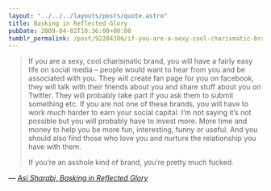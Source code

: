 ```yaml
---
layout: "../../../layouts/posts/quote.astro"
title: Basking in Reflected Glory
pubDate: 2009-04-02T10:36:00+00:00
tumblr_permalink: /post/92204386/if-you-are-a-sexy-cool-charismatic-brand-you
---
```


> If you are a sexy, cool charismatic brand, you will have a fairly easy life on social media &#8211; people would want to hear from you and be associated with you. They will create fan page for you on facebook, they will talk with their friends about you and share stuff about you on Twitter. They will probably take part if you ask them to submit something etc. If you are not one of these brands, you will have to work much harder to earn your social capital. I’m not saying it’s not possible but you will probably have to invest more. More time and money to help you be more fun, interesting, funny or useful. And you should also find those who love you and nurture the relationship you have with them.
>
> If you’re an asshole kind of brand, you’re pretty much fucked.

— <cite>[Asi Sharabi, _Basking in Reflected Glory_](http://no-mans-blog.com/2009/04/02/eg-twitter/)</cite>
